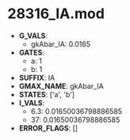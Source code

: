 # 28316_IA.mod

- **G_VALS**:
  - gkAbar_IA: 0.0165
- **GATES**:
  - a: 1
  - b: 1
- **SUFFIX**: IA
- **GMAX_NAME**: gkAbar_IA
- **STATES**: ['a', 'b']
- **I_VALS**:
  - 6.3: 0.01650036798886585
  - 37: 0.01650036798886585
- **ERROR_FLAGS**: []
